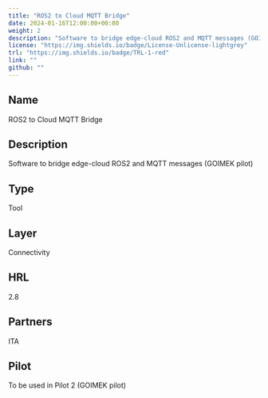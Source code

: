 ```yaml
---
title: "ROS2 to Cloud MQTT Bridge"
date: 2024-01-16T12:00:00+00:00
weight: 2
description: "Software to bridge edge-cloud ROS2 and MQTT messages (GOIMEK pilot)"
license: "https://img.shields.io/badge/License-Unlicense-lightgrey"
trl: "https://img.shields.io/badge/TRL-1-red"
link: ""
github: ""
---
```


## Name
ROS2 to Cloud MQTT Bridge

## Description
Software to bridge edge-cloud ROS2 and MQTT messages (GOIMEK pilot)

## Type
Tool

## Layer
Connectivity

## HRL
2.8

## Partners
ITA

## Pilot
To be used in Pilot 2 (GOIMEK pilot)
